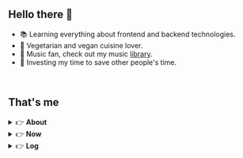 <h2>Hello there 👋</h2>

- :books: Learning everything about frontend and backend technologies.
- 🌱 Vegetarian and vegan cuisine lover.
- 🎵 Music fan, check out my music [library](https://simonemargio.dev/music/).
- :dart: Investing my time to save other people's time.

<br>

## That's me

<!-- markdownlint-disable MD033 -->
<details>
    <summary>&#128073 <b>About</b></summary><br/>

- 🏡 [Home](https://simonemargio.dev/)
- 🤝 [Resume](https://simonemargio.dev/resume/)
- 🌍 [About me](https://simonemargio.dev/about/)
</details>

<details>
    <summary>&#128073 <b>Now</b></summary><br/>

- 📚 [Book](https://simonemargio.dev/book/)
- 🧘‍♀️ [Sport](https://simonemargio.dev/sport/)
- 🚀 [Learn](https://simonemargio.dev/learn/)
- 💻 [What I use](https://simonemargio.dev/uses/)
- 📮 [Post](https://simonemargio.dev/post/)
</details>



<details>
    <summary>&#128073 <b>Log</b></summary><br/>
    
- [Indexing](https://simonemargio.dev/log/indexing/)
- [Music](https://simonemargio.dev/log/music/)
- [Endel](https://simonemargio.dev/log/endel/)
- [Loss](https://simonemargio.dev/log/loss/)
- [Self](https://simonemargio.dev/log/self/)
- [Happiness](https://simonemargio.dev/log/happiness/)
- [More...](https://simonemargio.dev/log/page/2/)
</details>
